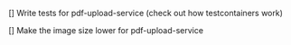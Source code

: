 [] Write tests for pdf-upload-service (check out how testcontainers work)

[] Make the image size lower for pdf-upload-service

